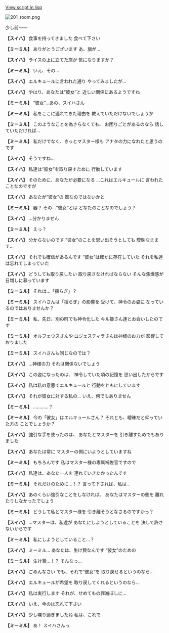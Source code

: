[View script in lisp](../scripts/202103080.txt)

![201_room.png](../images/backgrounds/201_room.png)

少し前――

**【スイハ】**
食事を持ってきました
食べて下さい

**【ミーミル】**
ありがとうございます
あ、旗が…

**【スイハ】**
ライスの上に立てた旗が
気になりますか？

**【ミーミル】**
いえ、その…

**【スイハ】**
エルキュールに言われた通り
やってみましたが…

**【スイハ】**
やはり、あなたは“彼女”と
近しい関係にあるようですね

**【ミーミル】**
“彼女”…あの、スイハさん

**【ミーミル】**
私をここに連れてきた理由を
教えていただけないでしょうか

**【ミーミル】**
このようなことを為さらなくても、
お困りごとがあるのなら
話していただければ…

**【ミーミル】**
私だけでなく、きっとマスター様も
アナタの力になれたと思うのです

**【スイハ】**
そうですね…

**【スイハ】**
私達は“彼女”を取り戻すために
行動しています

**【スイハ】**
そのために、あなたが必要になる
…これはエルキュールに
言われたことなのですが

**【スイハ】**
あなたが“彼女”の
器なのではないかと

**【ミーミル】**
器？
その…“彼女”とは
どなたのことなのでしょう？

**【スイハ】**
…分かりません

**【ミーミル】**
えっ？

**【スイハ】**
分からないのです
“彼女”のことを思い出そうとしても
曖昧なままで…

**【スイハ】**
それでも確信があるんです
“彼女”は確かに存在していた
それを私達は忘れてしまっていた

**【スイハ】**
どうしても取り戻したい
取り戻さなければならない
そんな焦燥感が日増しに募っています

**【ミーミル】**
それは…「揺らぎ」？

**【ミーミル】**
スイハさんは「揺らぎ」の影響を
受けて、神令のお姿に
なっているのではありませんか？

**【ミーミル】**
私、先日、別の町でも神令化した
キル姫さん達とお会いしたのです

**【ミーミル】**
オルフェウスさんや
ロジェスティラさんは神様のお力が
影響しておりました

**【ミーミル】**
スイハさんも同じなのでは？

**【スイハ】**
…神様の力
それは関係ないでしょう

**【スイハ】**
この姿になったのは、
神令していた頃の記憶を
思い出したからです

**【スイハ】**
私は私の意思でエルキュールと
行動をともにしています

**【スイハ】**
それが彼女に対する私の…
いえ、何でもありません

**【ミーミル】**
…………？

**【ミーミル】**
今の「彼女」はエルキュールさん？
それとも、曖昧だと仰っていた方の
ことでしょうか？

**【スイハ】**
強引な手を使ったのは、
あなたとマスターを
引き離すためでもありました

**【スイハ】**
あなたは常に
マスターの側にいようとしていますね

**【ミーミル】**
もちろんです
私はマスター様の専属補佐官ですので

**【スイハ】**
私達は、あなた一人を
連れていきたかったんです

**【ミーミル】**
それだけのために…！？
言って下されば、私は…

**【スイハ】**
あのくらい強引なことをしなければ、
あなたはマスターの側を
離れたりしなかったでしょう

**【ミーミル】**
どうして私とマスター様を
引き離そうとなさるのですかっ？

**【スイハ】**
…マスターは、私達が
あなたにしようとしていることを
決して許さないからです

**【ミーミル】**
私にしようとしていること…？

**【スイハ】**
ミーミル…
あなたは、生け贄なんです
“彼女”のための

**【ミーミル】**
生け贄…！？
そんなっ…

**【スイハ】**
ごめんなさい
でも、それで“彼女”を
取り戻せるというのなら…

**【スイハ】**
エルキュールが希望を
取り戻してくれるというのなら…

**【スイハ】**
私は実行します
それが、せめてもの罪滅ぼしに…

**【スイハ】**
いえ、今のは忘れて下さい

**【スイハ】**
少し喋り過ぎましたね
私は、これで

**【ミーミル】**
あ！
スイハさんっ
